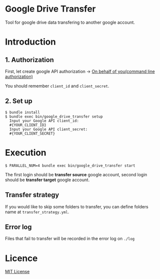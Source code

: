 # Google Drive Transfer

Tool for google drive data transfering to another google account.

# Introduction

## 1. Authorization

First, let create google API authorization -> [On behalf of you(command line authorization)](https://github.com/gimite/google-drive-ruby/blob/master/doc/authorization.md#on-behalf-of-you-command-line-authorization)

You should remember `client_id` and `client_secret`.

## 2. Set up

```
$ bundle install
$ bundle exec bin/google_drive_transfer setup
  Input your Google API client_id:
  #{YOUR_CLIENT_ID}
  Input your Google API client_secret:
  #{YOUR_CLIENT_SECRET}
```

# Execution

```
$ PARALLEL_NUM=4 bundle exec bin/google_drive_transfer start
```

The first login should be __transfer source__ google account,
second login should be __transfer target__ google account.

## Transfer strategy

If you would like to skip some folders to transfer,
you can define folders name at `transfer_strategy.yml`.

## Error log

Files that fail to transfer will be recorded in the error log on `./log`

# Licence

[MIT License](https://github.com/tanukiti1987/google_drive_transfer/blob/master/LICENSE.txt)
